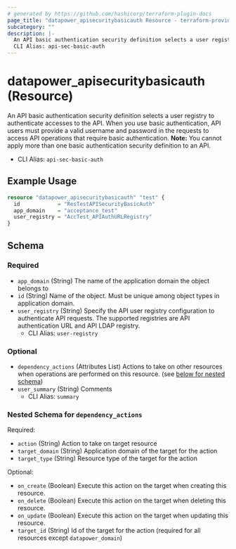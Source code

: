 ```yaml
---
# generated by https://github.com/hashicorp/terraform-plugin-docs
page_title: "datapower_apisecuritybasicauth Resource - terraform-provider-datapower"
subcategory: ""
description: |-
  An API basic authentication security definition selects a user registry to authenticate accesses to the API. When you use basic authentication, API users must provide a valid username and password in the requests to access API operations that require basic authentication. Note: You cannot apply more than one basic authentication security definition to an API.
  CLI Alias: api-sec-basic-auth
---
```


# datapower_apisecuritybasicauth (Resource)

An API basic authentication security definition selects a user registry to authenticate accesses to the API. When you use basic authentication, API users must provide a valid username and password in the requests to access API operations that require basic authentication. <b>Note:</b> You cannot apply more than one basic authentication security definition to an API.
  - CLI Alias: `api-sec-basic-auth`

## Example Usage

```terraform
resource "datapower_apisecuritybasicauth" "test" {
  id            = "ResTestAPISecurityBasicAuth"
  app_domain    = "acceptance_test"
  user_registry = "AccTest_APIAuthURLRegistry"
}
```

<!-- schema generated by tfplugindocs -->
## Schema

### Required

- `app_domain` (String) The name of the application domain the object belongs to
- `id` (String) Name of the object. Must be unique among object types in application domain.
- `user_registry` (String) Specify the API user registry configuration to authenticate API requests. The supported registries are API authentication URL and API LDAP registry.
  - CLI Alias: `user-registry`

### Optional

- `dependency_actions` (Attributes List) Actions to take on other resources when operations are performed on this resource. (see [below for nested schema](#nestedatt--dependency_actions))
- `user_summary` (String) Comments
  - CLI Alias: `summary`

<a id="nestedatt--dependency_actions"></a>
### Nested Schema for `dependency_actions`

Required:

- `action` (String) Action to take on target resource
- `target_domain` (String) Application domain of the target for the action
- `target_type` (String) Resource type of the target for the action

Optional:

- `on_create` (Boolean) Execute this action on the target when creating this resource.
- `on_delete` (Boolean) Execute this action on the target when deleting this resource.
- `on_update` (Boolean) Execute this action on the target when updating this resource.
- `target_id` (String) Id of the target for the action (required for all resources except `datapower_domain`)
